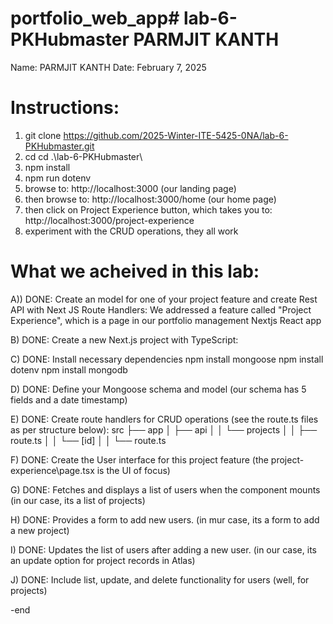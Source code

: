 # portfolio_web_app# lab-6-PKHubmaster PARMJIT KANTH

Name: PARMJIT KANTH
Date: February 7, 2025

Instructions:
==========================================================================================================
1) git clone https://github.com/2025-Winter-ITE-5425-0NA/lab-6-PKHubmaster.git
2) cd cd .\lab-6-PKHubmaster\
3) npm install
4) npm run dotenv
5) browse to:  http://localhost:3000 (our landing page)
6) then browse to: http://localhost:3000/home (our home page)
7) then click on Project Experience button, which takes you to: http://localhost:3000/project-experience
8) experiment with the CRUD operations, they all work


What we acheived in this lab:
=============================
A)) DONE: Create an model for one of your project feature and create Rest API with Next JS Route Handlers:
    We addressed a feature called "Project Experience", which is a page in our portfolio management Nextjs React app

B) DONE: Create a new Next.js project with TypeScript:

C) DONE: Install necessary dependencies
    npm install mongoose
    npm install dotenv
    npm install mongodb

D) DONE: Define your Mongoose schema and model (our schema has 5 fields and a date timestamp)

E) DONE: Create route handlers for CRUD operations (see the route.ts files as per structure below):
    src
    ├── app
    │   ├── api
    │   │   └── projects
    │   │       ├── route.ts
    │   │       └── [id]
    │   │           └── route.ts

F) DONE: Create the User interface for this project feature (the project-experience\page.tsx is the UI of focus)

G) DONE: Fetches and displays a list of users when the component mounts (in our case, its a list of projects)

H) DONE: Provides a form to add new users. (in mur case, its a form to add a new project)

I) DONE: Updates the list of users after adding a new user. (in our case, its an update option for project records in Atlas)

J) DONE: Include list, update, and delete functionality for users (well, for projects)

-end
